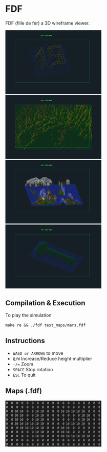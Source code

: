 # FDF
FDF (fille de fer) a 3D wireframe viewer.

<img src="https://github.com/Eflox/FDF/blob/main/Pictures/19.png" width="300"> <img src="https://github.com/Eflox/FDF/blob/main/Pictures/Mars.png" width="300"> <img src="https://github.com/Eflox/FDF/blob/main/Pictures/World.png" width="300"> <img src="https://github.com/Eflox/FDF/blob/main/Pictures/Pipi.png" width="300">

## Compilation & Execution

To play the simulation
```
make re && ./fdf test_maps/mars.fdf
```

## Instructions

* ```WASD or ARROWS``` to move
* ```Q/W``` Increase/Reduce height multiplier
* ```-/=``` Zoom
* ```SPACE``` Stop rotation
* ```ESC``` To quit

## Maps (.fdf)

<img src="https://github.com/Eflox/FDF/blob/main/Pictures/Map.png" width="300">
